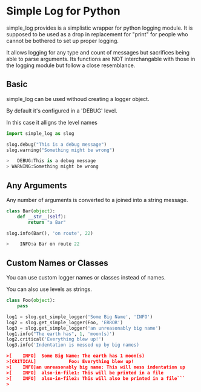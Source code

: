 Simple Log for Python
=====================

simple_log provides is a simplistic wrapper for python logging module.
It is supposed to be used as a drop in replacement for "print" for people who cannot 
be bothered to set up proper logging. 

It allows logging for any type and count of messages but sacrifices being able to parse arguments.
Its functions are NOT interchangable with those in the logging module but follow a close resemblance.


Basic
------
simple_log can be used withoud creating a logger object.

By default it's configured in a 'DEBUG' level.

In this case it alligns the level names

```python
import simple_log as slog

slog.debug("This is a debug message")
slog.warning("Something might be wrong")

>   DEBUG:This is a debug message
> WARNING:Something might be wrong
```

Any Arguments
--------------
Any number of arguments is converted to a joined into a string message.
```python
class Bar(object):
    def __str__(self):
        return "a Bar"

slog.info(Bar(), 'on route', 22)

>    INFO:a Bar on route 22
```

Custom Names or Classes
-----------------------
You can use custom logger names or classes instead of names.

You can also use levels as strings.

```python
class Foo(object):
    pass

log1 = slog.get_simple_logger('Some Big Name', 'INFO')
log2 = slog.get_simple_logger(Foo, 'ERROR')
log3 = slog.get_simple_logger('an unreasonably big name')
log1.info("The earth has", 1, 'moon(s)')
log2.critical('Everything blew up!')
log3.info('Indentation is messed up by big names)

>[    INFO]  Some Big Name: The earth has 1 moon(s)
>[CRITICAL]            Foo: Everything blew up!
>[    INFO]an unreasonably big name: This will mess indentation up
>[    INFO]  also-in-file1: This will be printed in a file
>[    INFO]  also-in-file2: This will also be printed in a file```
>
